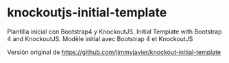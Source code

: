 # knockoutjs-initial-template

Plantilla inicial con Bootstrap4 y KnockoutJS. Initial Template with Bootstrap 4 and KnockoutJS. Modèle initial avec Bootstrap 4 et KnockoutJS



Versión original de https://github.com/jimmyjavier/knockout-initial-template
